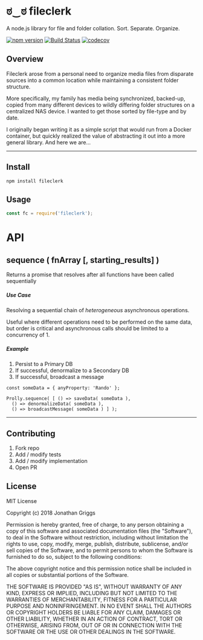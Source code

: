 # ಠ‿ಠ fileclerk
A node.js library for file and folder collation. Sort. Separate. Organize.

[![npm version](https://badge.fury.io/js/fileclerk.svg)](https://badge.fury.io/js/fileclerk)
[![Build Status](https://travis-ci.org/growombud/fileclerk.svg?branch=master)](https://travis-ci.org/growombud/fileclerk)
[![codecov](https://codecov.io/gh/growombud/fileclerk/branch/master/graph/badge.svg)](https://codecov.io/gh/growombud/fileclerk)

## Overview

Fileclerk arose from a personal need to organize media files from disparate sources into a common location while maintaining a consistent folder structure.

More specifically, my family has media being synchronized, backed-up, copied from many different devices to wildly differing folder structures on a centralized NAS device. I wanted to get those sorted by file-type and by date.

I originally began writing it as a simple script that would run from a Docker container, but quickly realized the value of abstracting it out into a more general library. And here we are...

---
## Install

```
npm install fileclerk
```

## Usage

```javascript
const fc = require('fileclerk');
```
# API

## sequence ( fnArray [, starting_results] )
Returns a promise that resolves after all functions have been called sequentially

##### Use Case
Resolving a sequential chain of *heterogeneous* asynchronous operations.

Useful where different operations need to be performed on the same data, but order is critical and asynchronous calls should be limited to a concurrency of 1.

##### Example

1. Persist to a Primary DB
2. If successful, denormalize to a Secondary DB
3. If successful, broadcast a message

```
const someData = { anyProperty: 'Rando' };

Prolly.sequence( [ () => saveData( someData ),
  () => denormalizeData( someData ),
  () => broadcastMessage( someData ) ] );
```

---

## Contributing

1. Fork repo
2. Add / modify tests
3. Add / modify implementation
4. Open PR

## License

MIT License

Copyright (c) 2018 Jonathan Griggs

Permission is hereby granted, free of charge, to any person obtaining a copy
of this software and associated documentation files (the "Software"), to deal
in the Software without restriction, including without limitation the rights
to use, copy, modify, merge, publish, distribute, sublicense, and/or sell
copies of the Software, and to permit persons to whom the Software is
furnished to do so, subject to the following conditions:

The above copyright notice and this permission notice shall be included in all
copies or substantial portions of the Software.

THE SOFTWARE IS PROVIDED "AS IS", WITHOUT WARRANTY OF ANY KIND, EXPRESS OR
IMPLIED, INCLUDING BUT NOT LIMITED TO THE WARRANTIES OF MERCHANTABILITY,
FITNESS FOR A PARTICULAR PURPOSE AND NONINFRINGEMENT. IN NO EVENT SHALL THE
AUTHORS OR COPYRIGHT HOLDERS BE LIABLE FOR ANY CLAIM, DAMAGES OR OTHER
LIABILITY, WHETHER IN AN ACTION OF CONTRACT, TORT OR OTHERWISE, ARISING FROM,
OUT OF OR IN CONNECTION WITH THE SOFTWARE OR THE USE OR OTHER DEALINGS IN THE
SOFTWARE.
